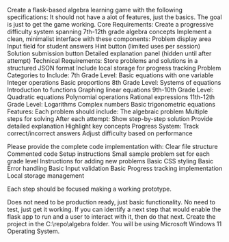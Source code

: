 
Create a flask-based algebra learning game with the following specifications:
It should not have a alot of features, just the basics.
The goal is just to get the game working.
Core Requirements:
Create a progressive difficulty system spanning 7th-12th grade algebra concepts
Implement a clean, minimalist interface with these components:
Problem display area
Input field for student answers
Hint button (limited uses per session)
Solution submission button
Detailed explanation panel (hidden until after attempt)
Technical Requirements:
Store problems and solutions in a structured JSON format
Include local storage for progress tracking
Problem Categories to Include:
7th Grade Level:
Basic equations with one variable
Integer operations
Basic proportions
8th Grade Level:
Systems of equations
Introduction to functions
Graphing linear equations
9th-10th Grade Level:
Quadratic equations
Polynomial operations
Rational expressions
11th-12th Grade Level:
Logarithms
Complex numbers
Basic trigonometric equations
Features:
Each problem should include:
The algebraic problem
Multiple steps for solving
After each attempt:
Show step-by-step solution
Provide detailed explanation
Highlight key concepts
Progress System:
Track correct/incorrect answers
Adjust difficulty based on performance

Please provide the complete code implementation with:
Clear file structure
Commented code
Setup instructions
Small sample problem set for each grade level
Instructions for adding new problems
Basic CSS styling
Basic Error handling
Basic Input validation
Basic Progress tracking implementation
Local storage management

Each step should be focused making a working prototype. 

Does not need to be production ready, just basic functionality.
No need to test, just get it working.
If you can identify a next step that would enable the flask app to run and a user to interact with it, then do that next.
Create the project in the C:\repo\algebra folder.
You will be using Microsoft Windows 11 Operating System.

